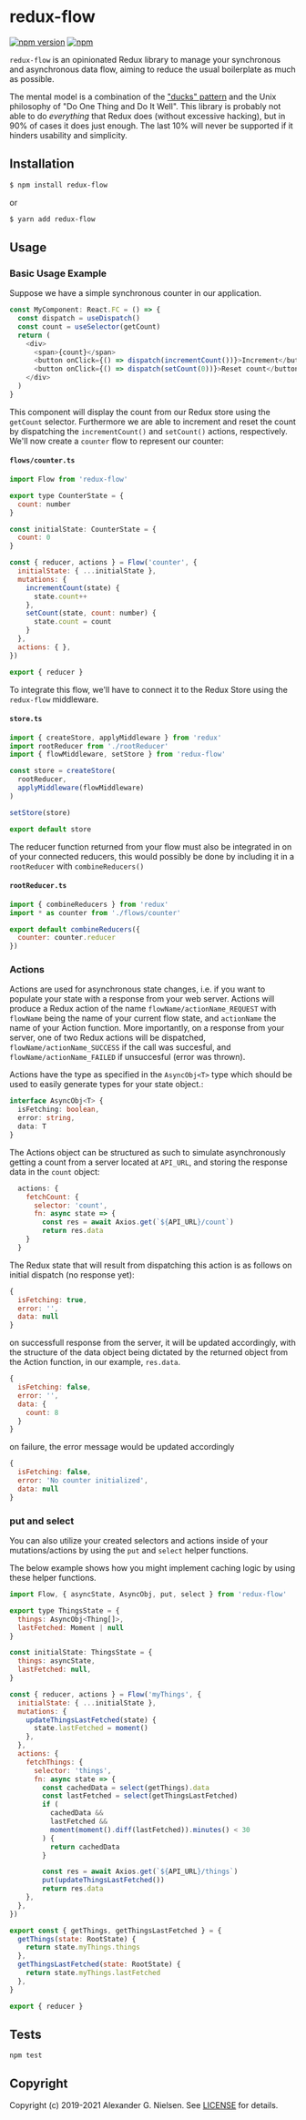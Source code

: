 # redux-flow

[![npm version](https://img.shields.io/npm/v/redux-flow.svg)](https://www.npmjs.com/package/redux-flow)
[![npm](https://img.shields.io/npm/dm/redux-flow.svg)](https://www.npmjs.com/package/redux-flow)


`redux-flow` is an opinionated Redux library to manage your synchronous and asynchronous data flow, aiming to reduce the usual boilerplate as much as possible.

The mental model is a combination of the ["ducks" pattern](https://github.com/erikras/ducks-modular-redux) and the Unix philosophy of "Do One Thing and Do It Well". This library is probably not able to do _everything_ that Redux does (without excessive hacking), but in 90% of cases it does just enough. The last 10% will never be supported if it hinders usability and simplicity.

## Installation

```sh
$ npm install redux-flow
```

or 

```sh
$ yarn add redux-flow
```
## Usage

### Basic Usage Example

Suppose we have a simple synchronous counter in our application.

```javascript
const MyComponent: React.FC = () => {
  const dispatch = useDispatch()
  const count = useSelector(getCount)
  return (
    <div>
      <span>{count}</span>
      <button onClick={() => dispatch(incrementCount())}>Increment</button>
      <button onClick={() => dispatch(setCount(0))}>Reset count</button>
    </div>
  )
}
```

This component will display the count from our Redux store using the `getCount` selector. Furthermore we are able to increment and reset the count by dispatching the `incrementCount()` and `setCount()` actions, respectively. We'll now create a `counter` flow to represent our counter:

#### `flows/counter.ts`

```javascript
import Flow from 'redux-flow'

export type CounterState = {
  count: number
}

const initialState: CounterState = {
  count: 0
}

const { reducer, actions } = Flow('counter', {
  initialState: { ...initialState },
  mutations: {
    incrementCount(state) {
      state.count++
    },
    setCount(state, count: number) {
      state.count = count
    }
  },
  actions: { },
})

export { reducer }
```

To integrate this flow, we'll have to connect it to the Redux Store using the `redux-flow` middleware.

#### `store.ts`

```javascript
import { createStore, applyMiddleware } from 'redux'
import rootReducer from './rootReducer'
import { flowMiddleware, setStore } from 'redux-flow'

const store = createStore(
  rootReducer,
  applyMiddleware(flowMiddleware)
)

setStore(store)

export default store
```

The reducer function returned from your flow must also be integrated in on of your connected reducers, this would possibly be done by including it in a `rootReducer` with `combineReducers()`

#### `rootReducer.ts`

```javascript
import { combineReducers } from 'redux'
import * as counter from './flows/counter'

export default combineReducers({
  counter: counter.reducer
})
```


### Actions

Actions are used for asynchronous state changes, i.e. if you want to populate your state with a response from your web server. Actions will produce a Redux action of the name `flowName/actionName_REQUEST` with `flowName` being the name of your current flow state, and `actionName` the name of your Action function. More importantly, on a response from your server, one of two Redux actions will be dispatched, `flowName/actionName_SUCCESS` if the call was succesful, and `flowName/actionName_FAILED` if unsuccesful (error was thrown).

Actions have the type as specified in the `AsyncObj<T>` type which should be used to easily generate types for your state object.:

```typescript
interface AsyncObj<T> {
  isFetching: boolean,
  error: string,
  data: T
}
```

The Actions object can be structured as such to simulate asynchronously getting a count from a server located at `API_URL`, and storing the response data in the `count` object:

```javascript
  actions: {
    fetchCount: {
      selector: 'count',
      fn: async state => {
        const res = await Axios.get(`${API_URL}/count`)
        return res.data
    }
  }
```

The Redux state that will result from dispatching this action is as follows on initial dispatch (no response yet):

```javascript
{
  isFetching: true,
  error: '',
  data: null
}
```

on successfull response from the server, it will be updated accordingly, with the structure of the data object being dictated by the returned object from the Action function, in our example, `res.data`.

```javascript
{
  isFetching: false,
  error: '',
  data: {
    count: 8
  }
}
```

on failure, the error message would be updated accordingly

```javascript
{
  isFetching: false,
  error: 'No counter initialized',
  data: null
}
```

### put and select

You can also utilize your created selectors and actions inside of your mutations/actions by using the `put` and `select` helper functions.

The below example shows how you might implement caching logic by using these helper functions.

```javascript
import Flow, { asyncState, AsyncObj, put, select } from 'redux-flow'

export type ThingsState = {
  things: AsyncObj<Thing[]>,
  lastFetched: Moment | null
}

const initialState: ThingsState = {
  things: asyncState,
  lastFetched: null,
}

const { reducer, actions } = Flow('myThings', {
  initialState: { ...initialState },
  mutations: {
    updateThingsLastFetched(state) {
      state.lastFetched = moment()
    },
  },
  actions: {
    fetchThings: {
      selector: 'things',
      fn: async state => {
        const cachedData = select(getThings).data
        const lastFetched = select(getThingsLastFetched)
        if (
          cachedData &&
          lastFetched &&
          moment(moment().diff(lastFetched)).minutes() < 30
        ) {
          return cachedData
        }

        const res = await Axios.get(`${API_URL}/things`)
        put(updateThingsLastFetched())
        return res.data
    },
  },
})

export const { getThings, getThingsLastFetched } = {
  getThings(state: RootState) {
    return state.myThings.things
  },
  getThingsLastFetched(state: RootState) {
    return state.myThings.lastFetched
  },
}

export { reducer }
```

## Tests

```
npm test
```

## Copyright

Copyright (c) 2019-2021 Alexander G. Nielsen. See [LICENSE](https://github.com/4lgn/redux-flow/blob/master/LICENSE) for details.
